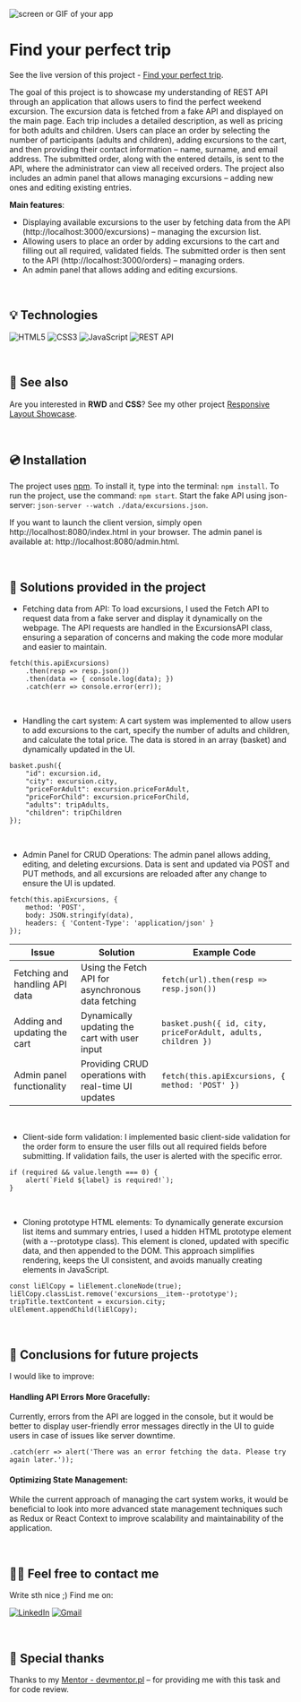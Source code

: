 <!-- 
> ⭐ ***README** to coś więcej niż opis. Poprzez nie **pokazujesz swoje mocne strony** – swoją dokładność, sposób myślenia i podejście do rozwiązywania problemów. Niech Twoje README pokaże, że masz **świetne predyspozycje do rozwoju!***
> 
> 🎁 *Zacznij od razu. Skorzystaj z **[szablonu README i wskazówek](https://github.com/devmentor-pl/readme-template)**.* 

&nbsp;


# JavaScript: API oraz FETCH

## Wprowadzenie

Wracamy do naszego zlecenia związanego z wycieczkami. Chcemy przebudować kod, wykorzystując nowo poznane informacje.

Dzielimy naszą aplikację na dwie części. 

### Client

To część związana z tym, co może zrobić użytkownik:
* wybrać wycieczkę przez wprowadzenie ilości zamawianych biletów w odpowiednie pola formularza i kliknięcie `dodaj do zamówienia`. Wiąże się to z:
    * walidacją danych
    * dodawaniem zamówienia do panelu z prawej strony, tj. do koszyka
    * aktualizowaniem ceny za całość
* potwierdzić zamówienie poprzez wprowadzenie imienia, nazwiska oraz adresu email do pola zamówienia i kliknięcie `zamawiam`. Wiąże się to z:
    * walidacją danych
    * wysłaniem zamówienia do bazy danych (u nas to będzie API uruchomione dzięki JSON Server)
    * wyczyszczeniem koszyka.

Pliki powiązane:
* `./src/index.html`
* `./src/js/client.js`
* `./src/css/client.css`

### Admin    
Panel zarządzania wycieczkami zapisanymi w bazie danych. Jego funkcjonalności to: 
* dodawanie wycieczek
* usuwanie wycieczek
* modyfikowanie wycieczek.

Pliki powiązane:
* `./src/admin.html`
* `./src/js/admin.js`
* `./src/css/admin.css`

## Implementacja

### Webpack

W tym zadaniu wykorzystamy webpacka, którego omawialiśmy w materiale dotyczącym ES2015+. 

Zauważ, że posiada on dodatkową konfigurację, która obsługuje podział aplikacji na dwie części. Zwróć szczególną uwagę na tzw. [chunki](https://webpack.js.org/glossary/#c).

Webpack zajmuje się również wczytaniem plików CSS (zobacz importy w `client.js` oraz `admin.js`) – dzieje się to dzięki odpowiednim loaderom dla plików o rozszerzeniu `.css` w `webpack.config.js`. Style są wczytywane do `<head>`, więc nie zdziw się, że pliki CSS nie są generowane.

Pamiętaj, aby przed uruchomieniem webpacka zainstalować wszystkie zależności komendą
```
npm install
```
Potem dopiero możesz go uruchomić poprzez `npm start`.

Jeśli chcesz odpalić wersję `client`, to wystarczy wpisać w przeglądarkę `http://localhost:8080/index.html`. Natomiast `admin` jest dostępny pod adresem: `http://localhost:8080/admin.html`.

> **Uwaga!** Jeśli nie widzisz poprawnych numerów linii kodu dla błędów w konsoli, to prawdopodobnie nie masz włączonej obsługi source maps dla plików JavaScript. Możesz to zmienić w [ustawieniach przeglądarki Chrome](https://developers.google.com/web/tools/chrome-devtools/javascript/source-maps).

### JSON Server

Podczas przerabiania materiałów zainstalowaliśmy globalnie JSON Server, dlatego teraz wystarczy, że go uruchomimy. Pamiętaj, że bez tego nasze API nie będzie działać. 

Odpalamy kolejny terminal (webpack już jest uruchomiony w jednym) i przechodzimy do katalogu głównego z zadaniem. Następnie wpisujemy do terminala:
```
json-server --watch ./data/excursions.json
```

Od teraz API będzie dostępne pod adresem: http://localhost:3000. Zauważ jednak, że w pliku mamy dwa różne zasoby, czyli:
* excursions
* orders.

W zależności od tego, na jakich danych będziesz chciał pracować, do `fetch()` przekażesz inny URL, tj.:
* http://localhost:3000/excursions – zarządzanie wycieczkami
* http://localhost:3000/orders – zarządzanie zamówieniami.

### Fetch

Nasza komunikacja z uruchomionym API będzie się odbywać przy pomocy `fetch()`, który został opisany w materiałach tego modułu.

Choć `fetch()` jest [wspierany przez najnowsze przeglądarki](https://caniuse.com/#feat=fetch), to nie powinniśmy zapominać o wsparciu dla tych starszych.

W takim przypadku możemy wykorzystać tzw. [polyfill](https://pl.wikipedia.org/wiki/Polyfill), który doda niewspieraną przez przeglądarkę funkcjonalność.

Możesz do tego wykorzystać [whatwg-fetch](https://github.com/github/fetch).

### ExcursionsAPI

W katalogu `./src/js` znajdziesz plik `ExcursionsAPI.js`, który zawiera klasę o tej samej nazwie.

Został on stworzony, aby przechowywać w jednym miejscu całą komunikację z API.

To tutaj powinny być zdefiniowane metody, które odpytują API, np. pozwalają pobrać wycieczki z bazy lub je do niej dodać.

Ta klasa będzie używana zarówno po stronie `client`, jak i `admin`, dlatego też została już zaimportowana do obu plików JS odpowiedzialnych za każdą z części.

### Prototypy

Zauważ, że w kodzie występują prototypy (`.*--prototype`). Są one używane tylko po to, aby ułatwić prezentację danych.

Docelowo mają być one niewidoczne – możesz je ukryć przy pomocy CSS (`display: none`). Warto je jednak wykorzystać do skopiowania struktury kodu HTML, aby nie musieć budować jej od podstaw w kodzie JS.

## Podsumowanie

Postaraj się wykonać to zadanie w taki sposób, aby zarządzanie wycieczkami było wygodne, a ich zamawianie intuicyjnie. 

Miej cały czas z tyłu głowy, że może kiedyś nasz kod znów będzie trzeba przebudować lub wykorzystać w innym projekcie, dlatego powinien on być jak najbardziej elastyczny (zasada pojedynczej odpowiedzialności), a nazwy plików, klas i metod – dopasowane do zawartości i logiki działania tych elementów (tzw. [samodokumentujący się kod](https://en.wikipedia.org/wiki/Self-documenting_code)).

Jeśli uznasz to za słuszne, możesz zmodyfikować kod HTML i CSS, aby zwiększyć funkcjonalność całego rozwiązania. -->



![screen or GIF of your app](https://via.placeholder.com/1000x300)


# Find your perfect trip

See the live version of this project - [Find your perfect trip](https://devmentor.pl).

The goal of this project is to showcase my understanding of REST API through an application that allows users to find the perfect weekend excursion. The excursion data is fetched from a fake API and displayed on the main page. Each trip includes a detailed description, as well as pricing for both adults and children.
Users can place an order by selecting the number of participants (adults and children), adding excursions to the cart, and then providing their contact information – name, surname, and email address. The submitted order, along with the entered details, is sent to the API, where the administrator can view all received orders.
The project also includes an admin panel that allows managing excursions – adding new ones and editing existing entries.

**Main features**:
- Displaying available excursions to the user by fetching data from the API (http://localhost:3000/excursions) – managing the excursion list.
- Allowing users to place an order by adding excursions to the cart and filling out all required, validated fields. The submitted order is then sent to the API (http://localhost:3000/orders) – managing orders.
- An admin panel that allows adding and editing excursions.


&nbsp;
 
## 💡 Technologies
![HTML5](https://img.shields.io/badge/html5-%23E34F26.svg?style=for-the-badge&logo=html5&logoColor=white)
![CSS3](https://img.shields.io/badge/css3-%231572B6.svg?style=for-the-badge&logo=css3&logoColor=white)
![JavaScript](https://img.shields.io/badge/javascript-%23323330.svg?style=for-the-badge&logo=javascript&logoColor=%23F7DF1E)
![REST API](https://img.shields.io/badge/REST%20API-%23000000.svg?style=for-the-badge&logo=api&logoColor=white)



&nbsp;
 
## 🔗 See also

Are you interested in **RWD** and **CSS**? See my other project [Responsive Layout Showcase](https://github.com/marrcelp/RWD_project-html-css).

&nbsp;
 
## 💿 Installation

The project uses [npm](https://www.npmjs.com/). To install it, type into the terminal: `npm install`. To run the project, use the command: `npm start`. Start the fake API using json-server: `json-server --watch ./data/excursions.json`.

If you want to launch the client version, simply open http://localhost:8080/index.html in your browser.
The admin panel is available at: http://localhost:8080/admin.html.


&nbsp;
 
## 🤔 Solutions provided in the project

- Fetching data from API:
To load excursions, I used the Fetch API to request data from a fake server and display it dynamically on the webpage.
The API requests are handled in the ExcursionsAPI class, ensuring a separation of concerns and making the code more modular and easier to maintain.
```
fetch(this.apiExcursions)
    .then(resp => resp.json())
    .then(data => { console.log(data); })
    .catch(err => console.error(err));
```

 &nbsp;

- Handling the cart system:
A cart system was implemented to allow users to add excursions to the cart, specify the number of adults and children, and calculate the total price.
The data is stored in an array (basket) and dynamically updated in the UI.
```
basket.push({
    "id": excursion.id,
    "city": excursion.city,
    "priceForAdult": excursion.priceForAdult,
    "priceForChild": excursion.priceForChild,
    "adults": tripAdults,
    "children": tripChildren
});
```
 &nbsp;

- Admin Panel for CRUD Operations:
The admin panel allows adding, editing, and deleting excursions. Data is sent and updated via POST and PUT methods, and all excursions are reloaded after any change to ensure the UI is updated.
```
fetch(this.apiExcursions, {
    method: 'POST',
    body: JSON.stringify(data),
    headers: { 'Content-Type': 'application/json' }
});
```


| Issue                     | Solution                       |   Example Code  |
| ------------------------- | -----------------------------  | --- |
| Fetching and handling API data                       | Using the Fetch API for asynchronous data fetching         |  `fetch(url).then(resp => resp.json())`   |
| Adding and updating the cart                     | Dynamically updating the cart with user input        | `basket.push({ id, city, priceForAdult, adults, children })`    |
| Admin panel functionality                    | Providing CRUD operations with real-time UI updates         | `fetch(this.apiExcursions, { method: 'POST' })`    |

&nbsp;

- Client-side form validation:
I implemented basic client-side validation for the order form to ensure the user fills out all required fields before submitting. If validation fails, the user is alerted with the specific error.
```
if (required && value.length === 0) {
    alert(`Field ${label} is required!`);
}
```

&nbsp;

- Cloning prototype HTML elements:
To dynamically generate excursion list items and summary entries, I used a hidden HTML prototype element (with a --prototype class). This element is cloned, updated with specific data, and then appended to the DOM. This approach simplifies rendering, keeps the UI consistent, and avoids manually creating elements in JavaScript.
```
const liElCopy = liElement.cloneNode(true);
liElCopy.classList.remove('excursions__item--prototype');
tripTitle.textContent = excursion.city;
ulElement.appendChild(liElCopy);
```

&nbsp;

## 💭 Conclusions for future projects

I would like to improve:

#### Handling API Errors More Gracefully:
Currently, errors from the API are logged in the console, but it would be better to display user-friendly error messages directly in the UI to guide users in case of issues like server downtime.
```
.catch(err => alert('There was an error fetching the data. Please try again later.'));
```

#### Optimizing State Management:
While the current approach of managing the cart system works, it would be beneficial to look into more advanced state management techniques such as Redux or React Context to improve scalability and maintainability of the application.


&nbsp;

## 🙋‍♂️ Feel free to contact me
Write sth nice ;) Find me on:

[![LinkedIn](https://img.shields.io/badge/LinkedIn-%230077B5.svg?style=for-the-badge&logo=linkedin&logoColor=white)](https://www.linkedin.com/in/marcel-piaszczyk-200ba8181/)
[![Gmail](https://img.shields.io/badge/Gmail-%23D14836.svg?style=for-the-badge&logo=gmail&logoColor=white)](mailto:marcel.piaszczyk@gmail.com)


&nbsp;

## 👏 Special thanks
Thanks to my [Mentor - devmentor.pl](https://devmentor.pl/) – for providing me with this task and for code review.